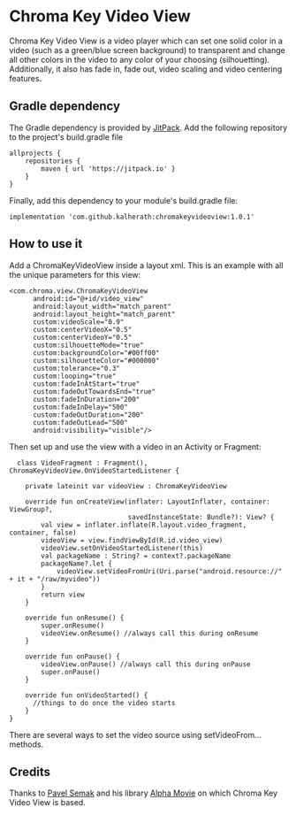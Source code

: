 # Chroma Key Video View
Chroma Key Video View is a video player which can set one solid color in a video (such as a green/blue screen background)
to transparent and change all other colors in the video to any color of your choosing (silhouetting). Additionally, it also 
has fade in, fade out, video scaling and video centering features.

## Gradle dependency
The Gradle dependency is provided by [JitPack](https://jitpack.io). 
Add the following repository to the project's build.gradle file

    allprojects {
        repositories {
            maven { url 'https://jitpack.io' }
        }
    }
    
Finally, add this dependency to your module's build.gradle file:

    implementation 'com.github.kalherath:chromakeyvideoview:1.0.1'
    
## How to use it
Add a ChromaKeyVideoView inside a layout xml.
This is an example with all the unique parameters for this view:

  ```
  <com.chroma.view.ChromaKeyVideoView
        android:id="@+id/video_view"
        android:layout_width="match_parent"
        android:layout_height="match_parent"
        custom:videoScale="0.9"
        custom:centerVideoX="0.5"
        custom:centerVideoY="0.5"
        custom:silhouetteMode="true"
        custom:backgroundColor="#00ff00"
        custom:silhouetteColor="#000000"
        custom:tolerance="0.3"
        custom:looping="true"
        custom:fadeInAtStart="true"
        custom:fadeOutTowardsEnd="true"
        custom:fadeInDuration="200"
        custom:fadeInDelay="500"
        custom:fadeOutDuration="200"
        custom:fadeOutLead="500"
        android:visibility="visible"/> 
  ```
   
Then set up and use the view with a video in an Activity or Fragment:

```
  class VideoFragment : Fragment(), ChromaKeyVideoView.OnVideoStartedListener {

    private lateinit var videoView : ChromaKeyVideoView

    override fun onCreateView(inflater: LayoutInflater, container: ViewGroup?,
                              savedInstanceState: Bundle?): View? {
        val view = inflater.inflate(R.layout.video_fragment, container, false)
        videoView = view.findViewById(R.id.video_view)
        videoView.setOnVideoStartedListener(this)
        val packageName : String? = context?.packageName
        packageName?.let {
            videoView.setVideoFromUri(Uri.parse("android.resource://" + it + "/raw/myvideo"))
        }
        return view
    }

    override fun onResume() {
        super.onResume()
        videoView.onResume() //always call this during onResume
    }

    override fun onPause() {
        videoView.onPause() //always call this during onPause
        super.onPause()
    }

    override fun onVideoStarted() {
      //things to do once the video starts
    }
}
```
There are several ways to set the video source using setVideoFrom... methods.

## Credits

Thanks to [Pavel Semak](https://github.com/pavelsemak) and his library [Alpha Movie](https://github.com/pavelsemak/alpha-movie)
on which Chroma Key Video View is based.


